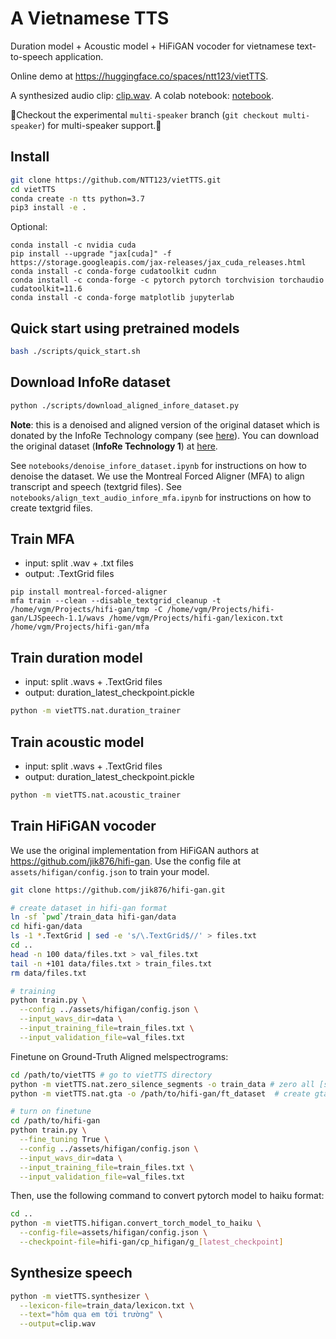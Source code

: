# A Vietnamese TTS

Duration model + Acoustic model + HiFiGAN vocoder for vietnamese text-to-speech application.

Online demo at https://huggingface.co/spaces/ntt123/vietTTS.

A synthesized audio clip: [clip.wav](assets/infore/clip.wav). A colab notebook: [notebook](https://colab.research.google.com/drive/1oczrWOQOr1Y_qLdgis1twSlNZlfPVXoY?usp=sharing).

🔔Checkout the experimental `multi-speaker` branch (`git checkout multi-speaker`) for multi-speaker support.🔔

## Install

```sh
git clone https://github.com/NTT123/vietTTS.git
cd vietTTS
conda create -n tts python=3.7
pip3 install -e .
```

Optional:

```
conda install -c nvidia cuda
pip install --upgrade "jax[cuda]" -f https://storage.googleapis.com/jax-releases/jax_cuda_releases.html
conda install -c conda-forge cudatoolkit cudnn
conda install -c conda-forge -c pytorch pytorch torchvision torchaudio cudatoolkit=11.6
conda install -c conda-forge matplotlib jupyterlab

```

## Quick start using pretrained models

```sh
bash ./scripts/quick_start.sh
```

## Download InfoRe dataset

```sh
python ./scripts/download_aligned_infore_dataset.py
```

**Note**: this is a denoised and aligned version of the original dataset which is donated by the InfoRe Technology company (see [here](https://www.facebook.com/groups/j2team.community/permalink/1010834009248719/)). You can download the original dataset (**InfoRe Technology 1**) at [here](https://github.com/TensorSpeech/TensorFlowASR/blob/main/README.md#vietnamese).

See `notebooks/denoise_infore_dataset.ipynb` for instructions on how to denoise the dataset. We use the Montreal Forced Aligner (MFA) to align transcript and speech (textgrid files).
See `notebooks/align_text_audio_infore_mfa.ipynb` for instructions on how to create textgrid files.

## Train MFA

- input: split .wav + .txt files
- output: .TextGrid files

```
pip install montreal-forced-aligner
mfa train --clean --disable_textgrid_cleanup -t /home/vgm/Projects/hifi-gan/tmp -C /home/vgm/Projects/hifi-gan/LJSpeech-1.1/wavs /home/vgm/Projects/hifi-gan/lexicon.txt /home/vgm/Projects/hifi-gan/mfa
```

## Train duration model

- input: split .wavs + .TextGrid files
- output: duration_latest_checkpoint.pickle

```sh
python -m vietTTS.nat.duration_trainer
```

## Train acoustic model

- input: split .wavs + .TextGrid files
- output: duration_latest_checkpoint.pickle

```sh
python -m vietTTS.nat.acoustic_trainer
```

## Train HiFiGAN vocoder

We use the original implementation from HiFiGAN authors at https://github.com/jik876/hifi-gan. Use the config file at `assets/hifigan/config.json` to train your model.

```sh
git clone https://github.com/jik876/hifi-gan.git

# create dataset in hifi-gan format
ln -sf `pwd`/train_data hifi-gan/data
cd hifi-gan/data
ls -1 *.TextGrid | sed -e 's/\.TextGrid$//' > files.txt
cd ..
head -n 100 data/files.txt > val_files.txt
tail -n +101 data/files.txt > train_files.txt
rm data/files.txt

# training
python train.py \
  --config ../assets/hifigan/config.json \
  --input_wavs_dir=data \
  --input_training_file=train_files.txt \
  --input_validation_file=val_files.txt
```

Finetune on Ground-Truth Aligned melspectrograms:

```sh
cd /path/to/vietTTS # go to vietTTS directory
python -m vietTTS.nat.zero_silence_segments -o train_data # zero all [sil, sp, spn] segments
python -m vietTTS.nat.gta -o /path/to/hifi-gan/ft_dataset  # create gta melspectrograms at hifi-gan/ft_dataset directory

# turn on finetune
cd /path/to/hifi-gan
python train.py \
  --fine_tuning True \
  --config ../assets/hifigan/config.json \
  --input_wavs_dir=data \
  --input_training_file=train_files.txt \
  --input_validation_file=val_files.txt
```

Then, use the following command to convert pytorch model to haiku format:

```sh
cd ..
python -m vietTTS.hifigan.convert_torch_model_to_haiku \
  --config-file=assets/hifigan/config.json \
  --checkpoint-file=hifi-gan/cp_hifigan/g_[latest_checkpoint]
```

## Synthesize speech

```sh
python -m vietTTS.synthesizer \
  --lexicon-file=train_data/lexicon.txt \
  --text="hôm qua em tới trường" \
  --output=clip.wav
```
